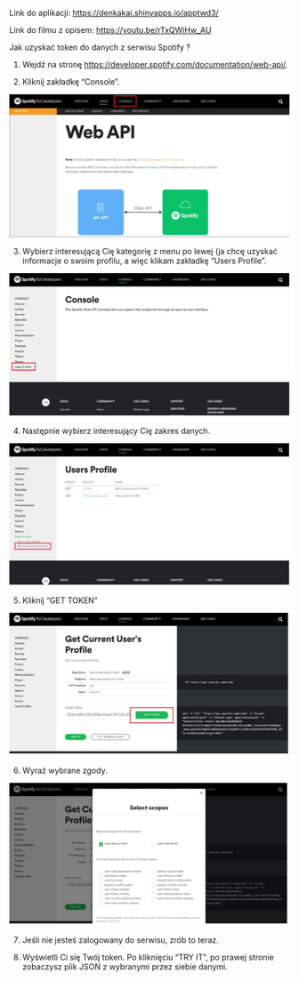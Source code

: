 
Link do aplikacji: https://denkakai.shinyapps.io/apptwd3/

Link do filmu z opisem: https://youtu.be/rTxQWiHw_AU

Jak uzyskać token do danych z serwisu Spotify ?

1. Wejdź na stronę https://developer.spotify.com/documentation/web-api/.

2. Kliknij zakładkę “Console”.
    
![](./Instrukcja/1.jpg)

3. Wybierz interesującą Cię kategorię z menu po lewej (ja chcę uzyskać informacje o swoim profilu, a więc klikam zakładkę “Users Profile”.

![](./Instrukcja/2.jpg)

4. Następnie wybierz interesujący Cię zakres danych.

![](./Instrukcja/3.jpg)

5. Kliknij “GET TOKEN”

![](./Instrukcja/4.jpg)

6. Wyraź wybrane zgody.

![](./Instrukcja/5.jpg)


7. Jeśli nie jesteś zalogowany do serwisu, zrób to teraz.

8. Wyświetli Ci się Twój token. Po kliknięciu “TRY IT”, po prawej stronie zobaczysz plik JSON z wybranymi przez siebie danymi.
